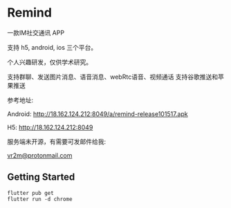 # Remind

一款IM社交通讯 APP

支持 h5, android, ios 三个平台。

个人兴趣研发，仅供学术研究。

支持群聊、发送图片消息、语音消息、webRtc语音、视频通话
支持谷歌推送和苹果推送

参考地址:

Android: http://18.162.124.212:8049/a/remind-release101517.apk

H5: http://18.162.124.212:8049

服务端未开源，有需要可发邮件给我:

vr2m@protonmail.com


## Getting Started

```
flutter pub get
flutter run -d chrome
```